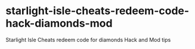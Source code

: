 # starlight-isle-cheats-redeem-code-hack-diamonds-mod
Starlight Isle Cheats redeem code for diamonds Hack and Mod tips
